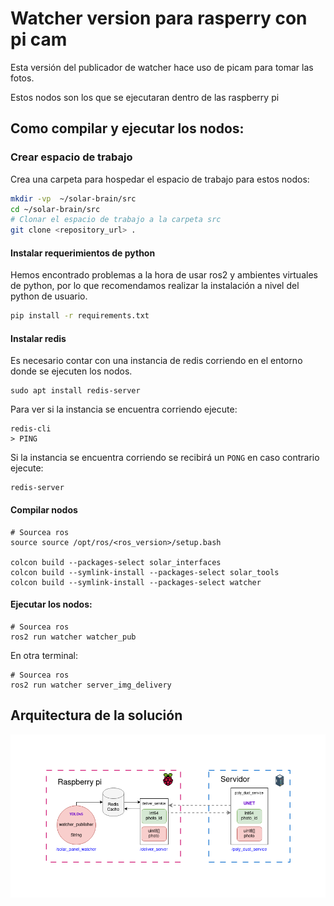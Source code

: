 # Watcher version para rasperry con pi cam

Esta versión del publicador de watcher hace uso de picam para tomar las fotos.

Estos nodos son los que se ejecutaran dentro de las raspberry pi

## Como compilar y ejecutar los nodos:

### Crear espacio de trabajo 

Crea una carpeta para hospedar el espacio de trabajo para estos nodos: 

````bash
mkdir -vp  ~/solar-brain/src
cd ~/solar-brain/src
# Clonar el espacio de trabajo a la carpeta src
git clone <repository_url> .
````

#### Instalar requerimientos de python

Hemos encontrado problemas a la hora de usar ros2 y ambientes virtuales de python, por lo que recomendamos realizar la instalación a nivel del python de usuario. 

```bash
pip install -r requirements.txt
```

#### Instalar redis

Es necesario contar con una  instancia de redis corriendo  en el entorno donde se ejecuten los nodos.

```
sudo apt install redis-server
```

Para ver si la instancia se encuentra corriendo ejecute:

```
redis-cli
> PING
```

Si la instancia se encuentra corriendo se recibirá un `PONG` en caso contrario ejecute:

```
redis-server
```

#### Compilar nodos

```baash
# Sourcea ros
source source /opt/ros/<ros_version>/setup.bash

colcon build --packages-select solar_interfaces
colcon build --symlink-install --packages-select solar_tools
colcon build --symlink-install --packages-select watcher
```

#### Ejecutar los nodos:

```
# Sourcea ros
ros2 run watcher watcher_pub
```

En otra terminal:

```
# Sourcea ros
ros2 run watcher server_img_delivery
```

## Arquitectura de la solución
![](/arquitectura.png)